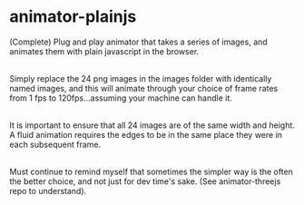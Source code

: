 # animator-plainjs
(Complete) Plug and play animator that takes a series of images, and animates them with plain javascript in the browser.<br/><br/>

Simply replace the 24 png images in the images folder with identically named images, and this will animate through your choice of frame rates from 1 fps to 120fps...assuming your machine can handle it.<br/><br/>

It is important to ensure that all 24 images are of the same width and height. A fluid animation requires the edges to be in the same place they were in each subsequent frame.<br/><br/>

Must continue to remind myself that sometimes the simpler way is the often the better choice, and not just for dev time's sake. (See animator-threejs repo to understand).
